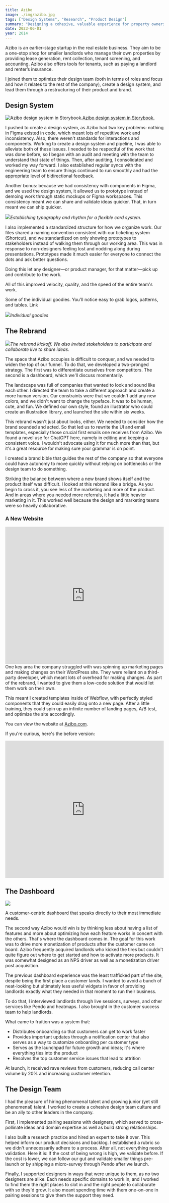 ```yaml
---
title: Azibo
image: ./img/azibo.jpg
tags: ["Design Systems", "Research", "Product Design"]
summary: "Designing a cohesive, valuable experience for property owners."
date: 2023-06-01
year: 2014
---
```


Azibo is an earlier-stage startup in the real estate business. They aim to be a one-stop shop for smaller landlords who manage their own properties by providing lease generation, rent collection, tenant screening, and accounting. Azibo also offers tools for tenants, such as paying a landlord and renter’s insurance.

I joined them to optimize their design team (both in terms of roles and focus and how it relates to the rest of the company), create a design system, and lead them through a restructuring of their product and brand.

## Design System

![Azibo design system in Storybook.](/img/design-system.png)[Azibo design system in Storybook.](https://zibo-co.github.io/frontend-azibo/?path=/story/refactor-cards-cardpromo--default)

I pushed to create a design system, as Azibo had two key problems: nothing in Figma existed in code, which meant lots of repetitive work and inconsistency. Also, there weren't standards for interactions and components. Working to create a design system and pipeline, I was able to alleviate both of these issues. I needed to be respectful of the work that was done before, so I began with an audit and meeting with the team to understand that state of things. Then, after auditing, I consolidated and worked my way forward. I also established regular syncs with the engineering team to ensure things continued to run smoothly and had the appropriate level of bidirectional feedback.

Another bonus: because we had consistency with components in Figma, and we used the design system, it allowed us to prototype instead of demoing work through static mockups or Figma workspaces. This consistency meant we can share and validate ideas quicker. That, in turn meant we can ship quicker.

![](/img/construction-guidelines.png)*Establishing typography and rhythm for a flexible card system.*

I also implemented a standardized structure for how we organize work. Our files shared a naming convention consistent with our ticketing system (Shortcut), and we standardized on only showing prototypes to stakeholders instead of walking them through our working area. This was in response to non-designers feeling lost and nodding along during presentations. Prototypes made it much easier for everyone to connect the dots and ask better questions.

Doing this let any designer—or product manager, for that matter—pick up and contribute to the work.

All of this improved velocity, quality, and the speed of the entire team's work.

Some of the individual goodies. You'll notice easy to grab logos, patterns, and tables. Link

![](/img/individual-goodies.png)*Individual goodies*



## The Rebrand

![](/img/rebrand-kickoff.png)*The rebrand kickoff. We also invited stakeholders to participate and collaborate live to share ideas.*

The space that Azibo occupies is difficult to conquer, and we needed to widen the top of our funnel. To do that, we developed a two-pronged strategy. The first was to differentiate ourselves from competitors. The second is a dashboard, which we'll discuss momentarily.

The landscape was full of companies that wanted to look and sound like each other. I directed the team to take a different approach and create a more human version. Our constraints were that we couldn't add any new colors, and we didn't want to change the typeface. It was to be human, cute, and fun. We defined our own style, found an illustrator who could create an illustration library, and launched the site within six weeks.

This rebrand wasn't just about looks, either. We needed to consider how the brand sounded and acted. So that led us to rewrite the UI and email templates, especially those crucial first emails one receives from Azibo. We found a novel use for ChatGPT here, namely in editing and keeping a consistent voice. I wouldn't advocate using it for much more than that, but it's a great resource for making sure your grammar is on point.

I created a brand bible that guides the rest of the company so that everyone could have autonomy to move quickly without relying on bottlenecks or the design team to do something.

Striking the balance between where a new brand shows itself and the product itself was difficult. I looked at this rebrand like a bridge. As you begin to cross it, you see less of the marketing and more of the product. And in areas where you needed more referrals, it had a little heavier marketing in it. This worked well because the design and marketing teams were so heavily collaborative.

### A New Website

<div style="position: relative; padding-bottom: 86.33093525179856%; height: 0;"><iframe src="https://www.loom.com/embed/85445da7c9884c3da0e674bcdd91e8d6?sid=083304e4-fec3-4fa7-9007-14ab31f4896a" frameborder="0" webkitallowfullscreen mozallowfullscreen allowfullscreen style="position: absolute; top: 0; left: 0; width: 100%; height: 100%;"></iframe></div>
One key area the company struggled with was spinning up marketing pages and making changes on their WordPress site. They were reliant on a third-party developer, which meant lots of overhead for making changes. As part of the rebrand, I wanted to give them a low-code solution that would let them work on their own.

This meant I created templates inside of Webflow, with perfectly styled components that they could easily drag onto a new page. After a little training, they could spin up an infinite number of landing pages, A/B test, and optimize the site accordingly.

You can view the website at [Azibo.com](https://azibo.com/).

If you're curious, here's the before version:
<div style="position: relative; padding-bottom: 86.33093525179856%; height: 0;"><iframe src="https://www.loom.com/embed/c686199792c44292bdd54349a886e5cb?sid=6579900f-c0cc-4273-ae18-fc357bcd36b9" frameborder="0" webkitallowfullscreen mozallowfullscreen allowfullscreen style="position: absolute; top: 0; left: 0; width: 100%; height: 100%;"></iframe></div>


## The Dashboard

![](/img/dashboard.png)

A customer-centric dashboard that speaks directly to their most immediate needs.

The second way Azibo would win is by thinking less about having a list of features and more about optimizing how each feature works in concert with the others. That's where the dashboard comes in. The goal for this work was to drive more monetization of products after the customer came on board. Azibo frequently acquired landlords who kicked the tires but couldn't quite figure out where to get started and how to activate more products. It was somewhat designed as an NPS driver as well as a monetization driver post acquisition.

The previous dashboard experience was the least trafficked part of the site, despite being the first place a customer lands. I wanted to avoid a bunch of neat-looking but ultimately less useful widgets in favor of providing landlords exactly what they needed in that moment to run their business.

To do that, I interviewed landlords through live sessions, surveys, and other services like Pendo and heatmaps. I also brought in the customer success team to help landlords.

What came to fruition was a system that:

- Distributes onboarding so that customers can get to work faster
- Provides important updates through a notification center that also serves as a way to customize onboarding per customer type
- Serves as the launchpad for future growth and ideas; it's where everything ties into the product
- Resolves the top customer service issues that lead to attrition

At launch, it received rave reviews from customers, reducing call center volume by 20% and increasing customer retention.

## The Design Team

I had the pleasure of hiring phenomenal talent and growing junior (yet still phenomenal) talent. I worked to create a cohesive design team culture and be an ally to other leaders in the company.

First, I implemented pairing sessions with designers, which served to cross-pollinate ideas and domain expertise as well as build strong relationships.

I also built a research practice and hired an expert to take it over. This helped inform our product decisions and backlog. I established a rubric so we didn't unnecessarily adhere to a process. After all, not everything needs validation. Here it is: If the cost of being wrong is high, we validate before. If the cost is lower, we can follow our gut and validate smaller things pre-launch or by shipping a micro-survey through Pendo after we launch.

Finally, I supported designers in ways that were unique to them, as no two designers are alike. Each needs specific domains to work in, and I worked to find them the right places to slot in and the right people to collaborate with so they'd grow. It also meant spending time with them one-on-one in pairing sessions to give them the support they need.